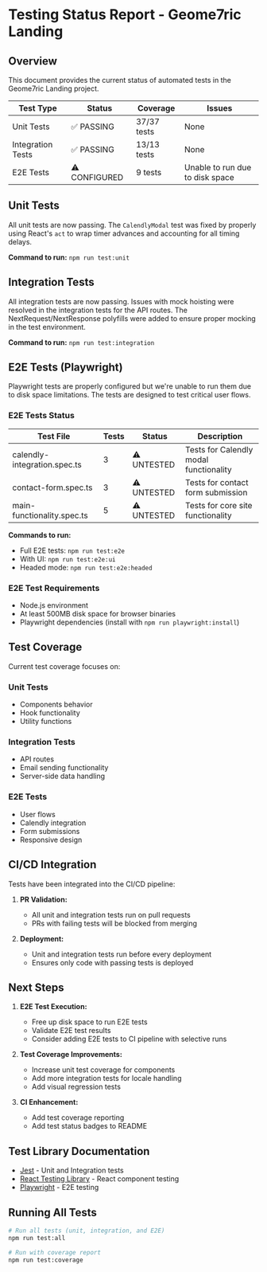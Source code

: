 # Testing Status Report - Geome7ric Landing

## Overview

This document provides the current status of automated tests in the Geome7ric Landing project.

| Test Type | Status | Coverage | Issues |
|-----------|--------|----------|--------|
| Unit Tests | ✅ PASSING | 37/37 tests | None |
| Integration Tests | ✅ PASSING | 13/13 tests | None |
| E2E Tests | ⚠️ CONFIGURED | 9 tests | Unable to run due to disk space |

## Unit Tests

All unit tests are now passing. The `CalendlyModal` test was fixed by properly using React's `act` to wrap timer advances and accounting for all timing delays.

**Command to run:** `npm run test:unit`

## Integration Tests

All integration tests are now passing. Issues with mock hoisting were resolved in the integration tests for the API routes. The NextRequest/NextResponse polyfills were added to ensure proper mocking in the test environment.

**Command to run:** `npm run test:integration`

## E2E Tests (Playwright)

Playwright tests are properly configured but we're unable to run them due to disk space limitations. The tests are designed to test critical user flows.

### E2E Tests Status

| Test File | Tests | Status | Description |
|-----------|-------|--------|-------------|
| calendly-integration.spec.ts | 3 | ⚠️ UNTESTED | Tests for Calendly modal functionality |
| contact-form.spec.ts | 3 | ⚠️ UNTESTED | Tests for contact form submission |
| main-functionality.spec.ts | 5 | ⚠️ UNTESTED | Tests for core site functionality |

**Commands to run:**
- Full E2E tests: `npm run test:e2e` 
- With UI: `npm run test:e2e:ui`
- Headed mode: `npm run test:e2e:headed`

### E2E Test Requirements

- Node.js environment
- At least 500MB disk space for browser binaries
- Playwright dependencies (install with `npm run playwright:install`)

## Test Coverage

Current test coverage focuses on:

### Unit Tests
- Components behavior
- Hook functionality
- Utility functions

### Integration Tests
- API routes
- Email sending functionality
- Server-side data handling

### E2E Tests
- User flows
- Calendly integration
- Form submissions
- Responsive design

## CI/CD Integration

Tests have been integrated into the CI/CD pipeline:

1. **PR Validation:**
   - All unit and integration tests run on pull requests
   - PRs with failing tests will be blocked from merging

2. **Deployment:**
   - Unit and integration tests run before every deployment
   - Ensures only code with passing tests is deployed

## Next Steps

1. **E2E Test Execution:**
   - Free up disk space to run E2E tests
   - Validate E2E test results
   - Consider adding E2E tests to CI pipeline with selective runs

2. **Test Coverage Improvements:**
   - Increase unit test coverage for components
   - Add more integration tests for locale handling
   - Add visual regression tests

3. **CI Enhancement:**
   - Add test coverage reporting
   - Add test status badges to README

## Test Library Documentation

- [Jest](https://jestjs.io/docs/getting-started) - Unit and Integration tests
- [React Testing Library](https://testing-library.com/docs/react-testing-library/intro/) - React component testing
- [Playwright](https://playwright.dev/docs/intro) - E2E testing

## Running All Tests

```bash
# Run all tests (unit, integration, and E2E)
npm run test:all

# Run with coverage report
npm run test:coverage
```
